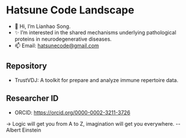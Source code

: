 # Hatsune Code Landscape

- 👋 Hi, I’m Lianhao Song.
- ✨ I’m interested in the shared mechanisms underlying pathological proteins in neurodegenerative diseases.
- 📫 Email: hatsunecode@gmail.com


## Repository

- TrustVDJ: A toolkit for prepare and analyze immune repertoire data.


## Researcher ID

- ORCID: https://orcid.org/0000-0002-3211-3726<br>


-> Logic will get you from A to Z, imagination will get you everywhere. -- Albert Einstein
